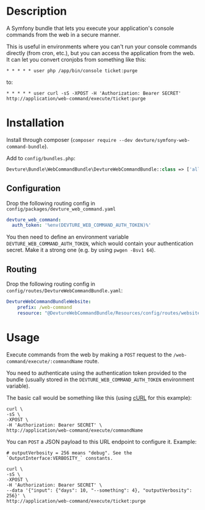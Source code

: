 # Description

A Symfony bundle that lets you execute your application's console commands from the web in a secure manner.

This is useful in environments where you can't run your console commands directly (from cron, etc.), but you can access the application from the web.
It can let you convert cronjobs from something like this:

```
* * * * * user php /app/bin/console ticket:purge
```

to:

```
* * * * * user curl -sS -XPOST -H 'Authorization: Bearer SECRET' http://application/web-command/execute/ticket:purge
```


# Installation

Install through composer (`composer require --dev devture/symfony-web-command-bundle`).

Add to `config/bundles.php`:

```php
Devture\Bundle\WebCommandBundle\DevtureWebCommandBundle::class => ['all' => true],
```


## Configuration

Drop the following routing config in `config/packages/devture_web_command.yaml`

```yaml
devture_web_command:
  auth_token: '%env(DEVTURE_WEB_COMMAND_AUTH_TOKEN)%'
```

You then need to define an environment variable `DEVTURE_WEB_COMMAND_AUTH_TOKEN`, which would contain your authentication secret.
Make it a strong one (e.g. by using `pwgen -Bsv1 64`).


## Routing

Drop the following routing config in `config/routes/DevtureWebCommandBundle.yaml`:

```yaml
DevtureWebCommandBundleWebsite:
    prefix: /web-command
    resource: "@DevtureWebCommandBundle/Resources/config/routes/website.yaml"
```


# Usage

Execute commands from the web by making a `POST` request to the `/web-command/execute/:commandName` route.

You need to authenticate using the authentication token provided to the bundle (usually stored in the `DEVTURE_WEB_COMMAND_AUTH_TOKEN` environment variable).

The basic call would be something like this (using [cURL](https://curl.haxx.se/) for this example):

```
curl \
-sS \
-XPOST \
-H 'Authorization: Bearer SECRET' \
http://application/web-command/execute/commandName
```

You can `POST` a JSON payload to this URL endpoint to configure it. Example:

```
# outputVerbosity = 256 means "debug". See the `OutputInterface:VERBOSITY_` constants.

curl \
-sS \
-XPOST \
-H 'Authorization: Bearer SECRET' \
--data '{"input": {"days": 10, "--something": 4}, "outputVerbosity": 256}' \
http://application/web-command/execute/ticket:purge
```
